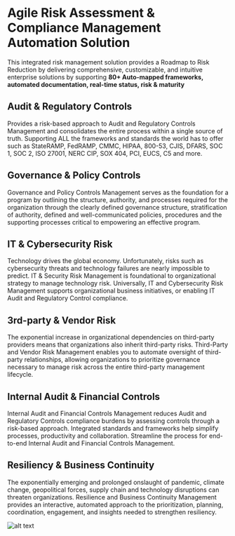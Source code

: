 # Agile Risk Assessment & Compliance Management Automation Solution
This integrated risk management solution provides a Roadmap to Risk Reduction by delivering comprehensive, customizable, and intuitive enterprise solutions by supporting
**80+ Auto-mapped frameworks, automated documentation, real-time status, risk & maturity**

## Audit & Regulatory Controls
Provides a risk-based approach to Audit and Regulatory Controls Management and consolidates the entire process within a single source of truth. Supporting ALL the frameworks and standards the world has to offer such as StateRAMP, FedRAMP, CMMC, HIPAA, 800-53, CJIS, DFARS, SOC 1, SOC 2, ISO 27001, NERC CIP, SOX 404, PCI, EUCS, C5 and more.

## Governance & Policy Controls
Governance and Policy Controls Management serves as the foundation for a program by outlining the structure, authority, and processes required for the organization through the clearly defined governance structure, stratification of authority, defined and well-communicated policies, procedures and the supporting processes critical to empowering an effective program.

## IT & Cybersecurity Risk
Technology drives the global economy. Unfortunately, risks such as cybersecurity threats and technology failures are nearly impossible to predict. IT & Security Risk Management is foundational to organizational strategy to manage technology risk. Universally, IT and Cybersecurity Risk Management supports organizational business initiatives, or enabling IT Audit and Regulatory Control compliance.

## 3rd-party & Vendor Risk
The exponential increase in organizational dependencies on third-party providers means that organizations also inherit third-party risks. Third-Party and Vendor Risk Management enables you to automate oversight of third-party relationships, allowing organizations to prioritize governance necessary to manage risk across the entire third-party management lifecycle.

## Internal Audit & Financial Controls
Internal Audit and Financial Controls Management reduces Audit and Regulatory Controls compliance burdens by assessing controls through a risk-based approach. Integrated standards and frameworks help simplify processes, productivity and collaboration. Streamline the process for end-to-end Internal Audit and Financial Controls Management.

## Resiliency & Business Continuity
The exponentially emerging and prolonged onslaught of pandemic, climate change, geopolitical forces, supply chain and technology disruptions can threaten organizations. Resilience and Business Continuity Management provides an interactive, automated approach to the prioritization, planning, coordination, engagement, and insights needed to strengthen resiliency.

![alt text](https://github.com/[fullstackdev-42]/[audit-machine]/blob/[main]/images/image.png?raw=true)